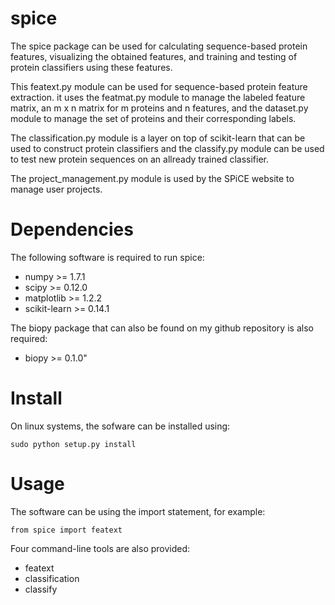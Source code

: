 
spice
=====

The spice package can be used for calculating sequence-based protein features,
visualizing the obtained features, and training and testing of protein
classifiers using these features.

This featext.py module can be used for sequence-based protein feature
extraction.  it uses the featmat.py module to manage the labeled feature
matrix, an m x n matrix for m proteins and n features, and the dataset.py
module to manage the set of proteins and their corresponding labels.

The classification.py module is a layer on top of scikit-learn that can be used
to construct protein classifiers and the classify.py module can be used to test
new protein sequences on an allready trained classifier.

The project\_management.py module is used by the SPiCE website to manage user
projects.


Dependencies
============

The following software is required to run spice:

- numpy >= 1.7.1
- scipy >= 0.12.0
- matplotlib >= 1.2.2
- scikit-learn >= 0.14.1

The biopy package that can also be found on my github repository is also
required:

- biopy >= 0.1.0"


Install
=======

On linux systems, the sofware can be installed using:

    sudo python setup.py install


Usage
=====

The software can be using the import statement, for example:

    from spice import featext

Four command-line tools are also provided:

- featext
- classification
- classify


